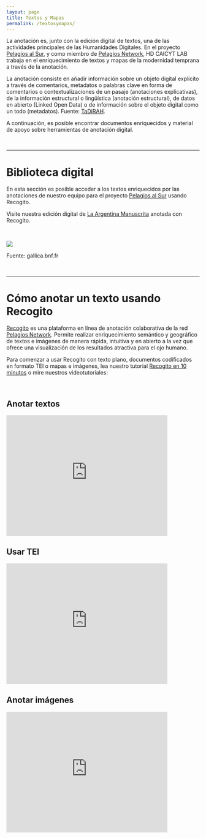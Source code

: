 ```yaml
---
layout: page
title: Textos y Mapas
permalink: /textosymapas/
---
```


La anotación es, junto con la edición digital de textos, una de las actividades principales de las Humanidades Digitales. En el proyecto [Pelagios al Sur]({{site.baseurl}}/proyectos), y como miembro de [Pelagios Network](https://pelagios.org/), HD CAICYT LAB trabaja en el enriquecimiento de textos y mapas de la modernidad temprana a través de la anotación. 

La anotación consiste en añadir información sobre un objeto digital explícito a través de comentarios, metadatos o palabras clave en forma de comentarios o contextualizaciones de un pasaje (anotaciones explicativas), de la información estructural o lingüística (anotación estructural), de datos en abierto (Linked Open Data) o de información sobre el objeto digital como un todo (metadatos). Fuente: [TaDiRAH](https://vocabularyserver.com/tadirah/es/index.php?tema=144&/anotacion").

A continuación, es posible encontrar documentos enriquecidos y material de apoyo sobre herramientas de anotación digital.

<br>

--------------------------

# Biblioteca digital

En esta sección es posible acceder a los textos enriquecidos por las anotaciones de nuestro equipo para el proyecto [Pelagios al Sur]({{site.baseurl}}/proyectos) usando Recogito.

Visite nuestra edición digital de [La Argentina Manuscrita]({{site.baseurl}}/argentina-manuscrita) anotada con Recogito.

<br>

<a href="{{site.baseurl}}/argentina-manuscrita"><img src="{{site.baseurl}}/assets/img/argentina_manuscrita/arg-manus-pagina-uno.png" align="center"/></a>

Fuente: gallica.bnf.fr

<br>


--------------------------

# Cómo anotar un texto usando Recogito

[Recogito](https://recogito.pelagios.org) es una plataforma en línea de anotación colaborativa de la red [Pelagios Network](https://pelagios.org/). Permite realizar enriquecimiento semántico y geográfico de textos e imágenes de manera rápida, intuitiva y en abierto a la vez que ofrece una visualización de los resultados atractiva para el ojo humano. 

Para comenzar a usar Recogito con texto plano, documentos codificados en formato TEI o mapas e imágenes, lea nuestro tutorial [Recogito en 10 minutos](https://recogito.pelagios.org/help/es/tutorial) o mire nuestros videotutoriales:

<br>

## Anotar textos 

<iframe width="420" height="315" src="https://www.youtube.com/embed/8LgHQxqZiF0" frameborder="0" allow="accelerometer; autoplay; encrypted-media; gyroscope; picture-in-picture" allowfullscreen>
  <p>Your browser does not support iframes.</p>
</iframe>

<br>

## Usar TEI

<iframe width="420" height="315" src="https://www.youtube.com/embed/AgE3KcrxTfw" frameborder="0" allow="accelerometer; autoplay; encrypted-media; gyroscope; picture-in-picture" allowfullscreen></iframe>

<br>

## Anotar imágenes

<iframe width="420" height="315" src="https://www.youtube.com/embed/rrgc2cYyZjw" frameborder="0" allow="accelerometer; autoplay; encrypted-media; gyroscope; picture-in-picture" allowfullscreen></iframe>

